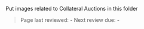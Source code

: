 Put images related to Collateral Auctions in this folder

>Page last reviewed: -
>Next review due: -

